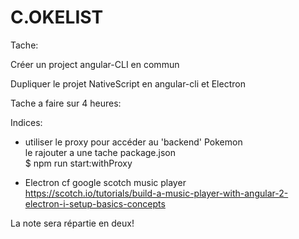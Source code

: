 # C.OKELIST


Tache:

Créer un project angular-CLI en commun

Dupliquer le projet NativeScript en angular-cli et Electron

Tache a faire sur 4 heures:

Indices:

* utiliser le proxy pour accéder au 'backend' Pokemon  
  le rajouter a une tache package.json  
  $ npm run start:withProxy

* Electron cf google scotch music player  
   https://scotch.io/tutorials/build-a-music-player-with-angular-2-electron-i-setup-basics-concepts

La note sera répartie en deux!




